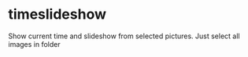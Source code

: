 # timeslideshow
Show current time and slideshow from selected pictures.
Just select all images in folder
